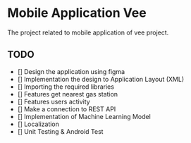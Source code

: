 # Mobile Application Vee
The project related to mobile application of vee project.

## TODO
- [] Design the application using figma
- [] Implementation the design to Application Layout (XML)
- [] Importing the required libraries
- [] Features get nearest gas station
- [] Features users activity
- [] Make a connection to REST API
- [] Implementation of Machine Learning Model
- [] Localization
- [] Unit Testing & Android Test